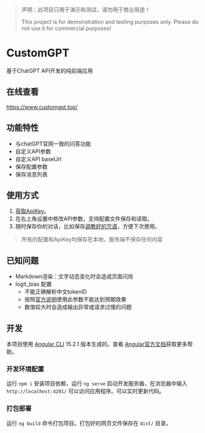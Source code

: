 > 声明：此项目只用于演示和测试，请勿用于商业用途！
> 
> This project is for demonstration and testing purposes only. Please do not use it for commercial purposes!

# CustomGPT

基于ChatGPT API开发的纯前端应用

## 在线查看
https://www.customgpt.top/

## 功能特性

- 与chatGPT官网一致的问答功能
- 自定义API参数
- 自定义API baseUrl
- 保存配置参数
- 保存消息列表

## 使用方式
 1. [获取ApiKey](https://platform.openai.com/account/api-keys/)。
 2. 在右上角设置中修改API参数，支持配置文件保存和读取。
 3. 随时保存你的对话，比如保存[调教好的咒语](https://github.com/PlexPt/awesome-chatgpt-prompts-zh)，方便下次使用。

> 所有的配置和ApiKey均保存在本地，服务端不保存任何内容

## 已知问题

- Markdown渲染：文字动态变化时会造成页面闪烁
- logit_bias 配置
  - 不能正确解析中文tokenID
  - 按照[官方说明](https://help.openai.com/en/articles/5247780-using-logit-bias-to-define-token-probability)使用此参数不能达到预期效果
  - 数值较大时会造成输出异常或请求过慢的问题

## 开发

本项目使用 [Angular CLI](https://github.com/angular/angular-cli) 15.2.1 版本生成的。查看 [Angular官方文档](https://angular.io/cli)获取更多帮助。

### 开发环境配置

运行 `npm i` 安装项目依赖，运行 `ng serve` 启动开发服务器，在浏览器中输入 `http://localhost:4201/` 可以访问应用程序。可以实时更新代码。

### 打包部署

运行 `ng build` 命令打包项目。打包好的网页文件保存在 `dist/` 目录。
